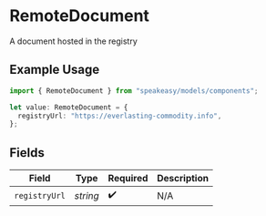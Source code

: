 # RemoteDocument

A document hosted in the registry

## Example Usage

```typescript
import { RemoteDocument } from "speakeasy/models/components";

let value: RemoteDocument = {
  registryUrl: "https://everlasting-commodity.info",
};
```

## Fields

| Field              | Type               | Required           | Description        |
| ------------------ | ------------------ | ------------------ | ------------------ |
| `registryUrl`      | *string*           | :heavy_check_mark: | N/A                |